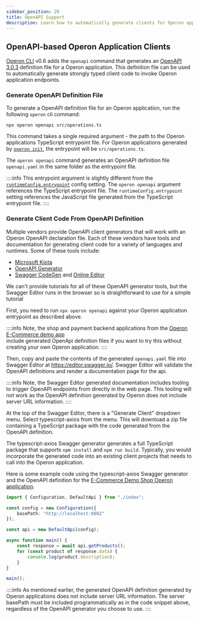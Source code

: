 ```yaml
---
sidebar_position: 20
title: OpenAPI Support
description: Learn how to automatically generate clients for Operon applications.
---
```


## OpenAPI-based Operon Application Clients

[Operon CLI](../api-reference/cli.md) v0.6 adds the `openapi` command that generates an [OpenAPI 3.0.3](https://www.openapis.org/) definition file for a Operon application.
This definition file can be used to automatically generate strongly typed client code to invoke Operon application endpoints.


### Generate OpenAPI Definition File

To generate a OpenAPI definition file for an Operon application, run the following `operon` cli command:

```shell
npx operon openapi src/operations.ts
```

This command takes a single required argument - the path to the Operon applications TypeScript entrypoint file. 
For Operon applications generated by [`operon init`](../api-reference/cli.md#npx-operon-init), the entrypoint will be `src/operations.ts`.

The `operon openapi` command generates an OpenAPI definition file `openapi.yaml` in the same folder as the entrypoint file.

::::info
This entrypoint argument is slightly different from the [`runtimeConfig.entrypoint`](../api-reference/configuration.md#runtime) config setting.
The `operon openapi` argument references the TypeScript entrypoint file.
The `runtimeConfig.entrypoint` setting references the JavaScript file generated from the TypeScript entrypoint file.
::::

### Generate Client Code From OpenAPI Definition

Multiple vendors provide OpenAPI client generators that will work with an Operon OpenAPI declaration file.
Each of these vendors have tools and documentation for generating client code for a variety of languages and runtimes.
Some of these tools include:

* [Microsoft Kiota](https://learn.microsoft.com/en-us/openapi/kiota/overview)
* [OpenAPI Generator](https://openapi-generator.tech/)
* [Swagger CodeGen](https://swagger.io/tools/swagger-codegen/) and [Online Editor](https://editor.swagger.io/)

We can't provide tutorials for all of these OpenAPI generator tools, but the Swagger Editor runs in the browser so is straightforward to use for a simple tutorial

First, you need to run `npx operon openapi` against your Operon application entrypoint as described above.

::::info
Note, the shop and payment backend applications from the [Operon E-Commerce demo app](./demo-apps.md#e-commerce)  
include generated OpenApi definition files if you want to try this without creating your own Operon application.
::::

Then, copy and paste the contents of the generated `openapi.yaml` file into Swagger Editor at https://editor.swagger.io/.
Swagger Editor will validate the OpenAPI definitions and render a documentation page for the api.

::::info
Note, the Swagger Editor generated documentation includes tooling to trigger OpenAPI endpoints from directly in the web page. 
This tooling will not work as the OpenAPI definition generated by Operon does not include server URL information.
::::

At the top of the Swagger Editor, there is a "Generate Client" dropdown menu. Select typescript-axios from the menu. 
This will download a zip file containing a TypeScript package with the code generated from the OpenAPI definition.

The typescript-axios Swagger generator generates a full TypeScript package that supports `npm install` and `npm run build`.
Typically, you would incorporate the generated code into an existing client projects that needs to call into the Operon application.

Here is some example code using the typescript-axios Swagger generator and the OpenAPI definition for the 
[E-Commerce Demo Shop Operon application](https://github.com/dbos-inc/operon-demo-apps/tree/main/e-commerce/shop-backend).


```ts
import { Configuration, DefaultApi } from "./index";

const config = new Configuration({
    basePath: "http://localhost:8082"
});

const api = new DefaultApi(config);

async function main() {
    const response = await api.getProducts();
    for (const product of response.data) {
        console.log(product.description);
    }
}

main();
```

::::info
As mentioned earlier, the generated OpenAPI definition generated by Operon applications does not include server URL information.
The server basePath must be included programmatically as in the code snippet above, regardless of the OpenAPI generator you choose to use.
::::


